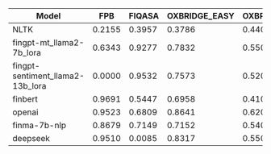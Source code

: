 | Model | FPB | FIQASA | OXBRIDGE_EASY | OXBRIDGE_HARD |
|-------|-----|-----|-----|-----|
| NLTK | 0.2155 | 0.3957 | 0.3786 | 0.4400 | 
| fingpt-mt_llama2-7b_lora | 0.6343 | 0.9277 | 0.7832 | 0.5500 | 
| fingpt-sentiment_llama2-13b_lora | 0.0000 | 0.9532 | 0.7573 | 0.5200 | 
| finbert | 0.9691 | 0.5447 | 0.6958 | 0.4100 | 
| openai | 0.9523 | 0.6809 | 0.8641 | 0.6200 | 
| finma-7b-nlp | 0.8679 | 0.7149 | 0.7152 | 0.5400 | 
| deepseek | 0.9510 | 0.0085 | 0.8317 | 0.5500 | 
